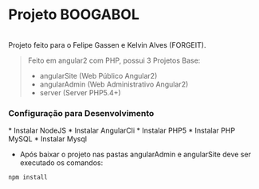 <h1>Projeto BOOGABOL</h1>
<br>
Projeto feito para o Felipe Gassen e Kelvin Alves (FORGEIT).


>Feito em angular2 com PHP, possui 3 Projetos Base:
>
> * angularSite     (Web Público Angular2)
> * angularAdmin    (Web Administrativo Angular2)
> * server          (Server PHP5.4+)


<h3>Configuração para Desenvolvimento</h3>
* Instalar NodeJS
* Instalar AngularCli
* Instalar PHP5
* Instalar PHP MySQL
* Instalar Mysql

* Após baixar o projeto nas pastas angularAdmin e angularSite deve ser executado os comandos:

```
npm install
```